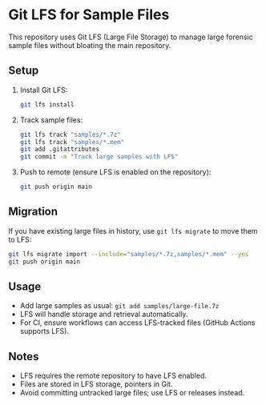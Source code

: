 # Git LFS for Sample Files

This repository uses Git LFS (Large File Storage) to manage large forensic sample files without bloating the main repository.

## Setup

1. Install Git LFS:
   ```bash
   git lfs install
   ```

2. Track sample files:
   ```bash
   git lfs track "samples/*.7z"
   git lfs track "samples/*.mem"
   git add .gitattributes
   git commit -m "Track large samples with LFS"
   ```

3. Push to remote (ensure LFS is enabled on the repository):
   ```bash
   git push origin main
   ```

## Migration

If you have existing large files in history, use `git lfs migrate` to move them to LFS:

```bash
git lfs migrate import --include="samples/*.7z,samples/*.mem" --yes
git push origin main
```

## Usage

- Add large samples as usual: `git add samples/large-file.7z`
- LFS will handle storage and retrieval automatically.
- For CI, ensure workflows can access LFS-tracked files (GitHub Actions supports LFS).

## Notes

- LFS requires the remote repository to have LFS enabled.
- Files are stored in LFS storage, pointers in Git.
- Avoid committing untracked large files; use LFS or releases instead.